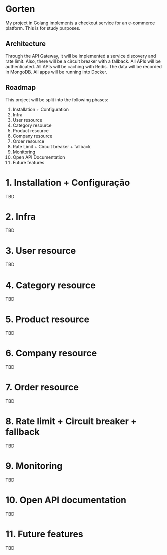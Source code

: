 # Gorten
My project in Golang implements a checkout service for an e-commerce platform. This is for study purposes.

## Architecture
Through the API Gateway, it will be implemented a service discovery and rate limit.
Also, there will be a circuit breaker with a fallback.
All APIs will be authenticated.
All APIs will be caching with Redis.
The data will be recorded in MongoDB.
All apps will be running into Docker.

## Roadmap
This project will be split into the following phases:
1. Installation + Configuration
2. Infra
3. User resource
4. Category resource
5. Product resource
6. Company resource
7. Order resource
8. Rate Limit + Circuit breaker + fallback
9. Monitoring
10. Open API Documentation 
11. Future features

# 1. Installation + Configuração
TBD
# 2. Infra
TBD
# 3. User resource
TBD
# 4. Category resource
TBD
# 5. Product resource
TBD
# 6. Company resource
TBD
# 7. Order resource
TBD
# 8. Rate limit + Circuit breaker + fallback
TBD
# 9. Monitoring
TBD
# 10. Open API documentation
TBD
# 11. Future features
TBD
